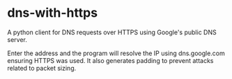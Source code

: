 # dns-with-https
A python client for DNS requests over HTTPS using Google's public DNS server.

Enter the address and the program will resolve the IP using dns.google.com ensuring HTTPS was used. It also generates padding to prevent attacks related to packet sizing.
